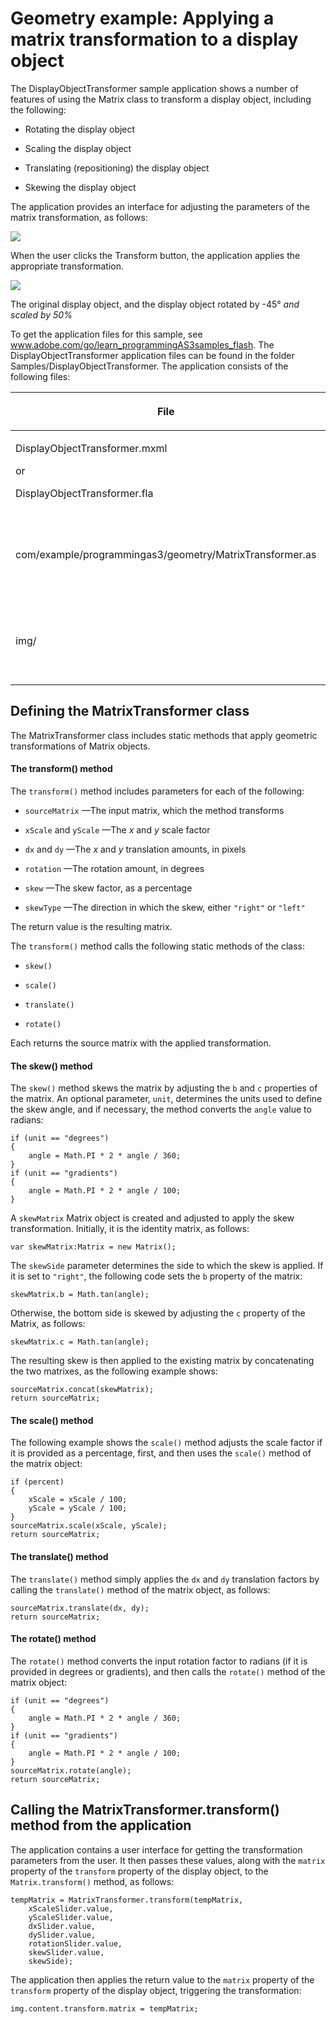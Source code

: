 # Geometry example: Applying a matrix transformation to a display object

<div>

The DisplayObjectTransformer sample application shows a number of features of
using the Matrix class to transform a display object, including the following:

- Rotating the display object

- Scaling the display object

- Translating (repositioning) the display object

- Skewing the display object

The application provides an interface for adjusting the parameters of the matrix
transformation, as follows:

<div xmlns:fn="http://www.w3.org/2005/xpath-functions"
xmlns:fo="http://www.w3.org/1999/XSL/Format"
xmlns:xs="http://www.w3.org/2001/XMLSchema">

![](../../img/ge_DisplayObjectTransformer-1.png)

</div>

When the user clicks the Transform button, the application applies the
appropriate transformation.

<div xmlns:fn="http://www.w3.org/2005/xpath-functions"
xmlns:fo="http://www.w3.org/1999/XSL/Format"
xmlns:xs="http://www.w3.org/2001/XMLSchema">

![](../../img/ge_DisplayObjectTransformer-2.png)

<div>

The original display object, and the display object rotated by -45° _and scaled
by 50%_

</div>

</div>

To get the application files for this sample, see
<a href="http://www.adobe.com/go/learn_programmingAS3samples_flash"
target="_self">www.adobe.com/go/learn_programmingAS3samples_flash</a>. The
DisplayObjectTransformer application files can be found in the folder
Samples/DisplayObjectTransformer. The application consists of the following
files:

<div>

<table data-border="1" data-cellpadding="4" data-cellspacing="0">
<colgroup>
<col style="width: 50%" />
<col style="width: 50%" />
</colgroup>
<thead data-align="left">
<tr class="header">
<th data-valign="top" width="NaN%"><p>File</p></th>
<th data-valign="top" width="NaN%"><p>Description</p></th>
</tr>
</thead>
<tbody>
<tr class="odd">
<td headers="d17e17434 " data-valign="top"
width="NaN%"><p>DisplayObjectTransformer.mxml</p>
<p>or</p>
<p>DisplayObjectTransformer.fla</p></td>
<td headers="d17e17437 " data-valign="top" width="NaN%"><p>The main
application file in Flash (FLA) or Flex (MXML)</p></td>
</tr>
<tr class="even">
<td headers="d17e17434 " data-valign="top"
width="NaN%"><p>com/example/programmingas3/geometry/MatrixTransformer.as</p></td>
<td headers="d17e17437 " data-valign="top" width="NaN%"><p>A class that
contains methods for applying matrix transformations.</p></td>
</tr>
<tr class="odd">
<td headers="d17e17434 " data-valign="top" width="NaN%"><p>img/</p></td>
<td headers="d17e17437 " data-valign="top" width="NaN%"><p>A directory
containing sample image files used by the application.</p></td>
</tr>
</tbody>
</table>

</div>

</div>

<div>

## Defining the MatrixTransformer class

<div>

The MatrixTransformer class includes static methods that apply geometric
transformations of Matrix objects.

<div>

#### The transform() method

The `transform()` method includes parameters for each of the following:

- `sourceMatrix` —The input matrix, which the method transforms

- `xScale` and `yScale` —The _x_ and _y_ scale factor

- `dx` and `dy` —The _x_ and _y_ translation amounts, in pixels

- `rotation` —The rotation amount, in degrees

- `skew` —The skew factor, as a percentage

- `skewType` —The direction in which the skew, either `"right"` or `"left"`

The return value is the resulting matrix.

The `transform()` method calls the following static methods of the class:

- `skew()`

- `scale()`

- `translate()`

- `rotate()`

Each returns the source matrix with the applied transformation.

</div>

<div>

#### The skew() method

The `skew()` method skews the matrix by adjusting the `b` and `c` properties of
the matrix. An optional parameter, `unit`, determines the units used to define
the skew angle, and if necessary, the method converts the `angle` value to
radians:

    if (unit == "degrees")
    {
        angle = Math.PI * 2 * angle / 360;
    }
    if (unit == "gradients")
    {
        angle = Math.PI * 2 * angle / 100;
    }

A `skewMatrix` Matrix object is created and adjusted to apply the skew
transformation. Initially, it is the identity matrix, as follows:

    var skewMatrix:Matrix = new Matrix();

The `skewSide` parameter determines the side to which the skew is applied. If it
is set to `"right"`, the following code sets the `b` property of the matrix:

    skewMatrix.b = Math.tan(angle);

Otherwise, the bottom side is skewed by adjusting the `c` property of the
Matrix, as follows:

    skewMatrix.c = Math.tan(angle);

The resulting skew is then applied to the existing matrix by concatenating the
two matrixes, as the following example shows:

    sourceMatrix.concat(skewMatrix);
    return sourceMatrix;

</div>

<div>

#### The scale() method

The following example shows the `scale()` method adjusts the scale factor if it
is provided as a percentage, first, and then uses the `scale()` method of the
matrix object:

    if (percent)
    {
        xScale = xScale / 100;
        yScale = yScale / 100;
    }
    sourceMatrix.scale(xScale, yScale);
    return sourceMatrix;

</div>

<div>

#### The translate() method

The `translate()` method simply applies the `dx` and `dy` translation factors by
calling the `translate()` method of the matrix object, as follows:

    sourceMatrix.translate(dx, dy);
    return sourceMatrix;

</div>

<div>

#### The rotate() method

The `rotate()` method converts the input rotation factor to radians (if it is
provided in degrees or gradients), and then calls the `rotate()` method of the
matrix object:

    if (unit == "degrees")
    {
        angle = Math.PI * 2 * angle / 360;
    }
    if (unit == "gradients")
    {
        angle = Math.PI * 2 * angle / 100;
    }
    sourceMatrix.rotate(angle);
    return sourceMatrix;

</div>

</div>

</div>

<div>

## Calling the MatrixTransformer.transform() method from the application

<div>

The application contains a user interface for getting the transformation
parameters from the user. It then passes these values, along with the `matrix`
property of the `transform` property of the display object, to the
`Matrix.transform()` method, as follows:

    tempMatrix = MatrixTransformer.transform(tempMatrix,
        xScaleSlider.value,
        yScaleSlider.value,
        dxSlider.value,
        dySlider.value,
        rotationSlider.value,
        skewSlider.value,
        skewSide);

The application then applies the return value to the `matrix` property of the
`transform` property of the display object, triggering the transformation:

    img.content.transform.matrix = tempMatrix;

</div>

</div>
